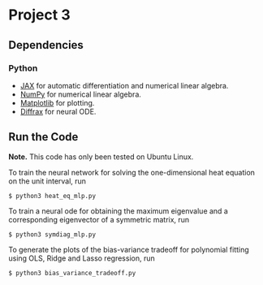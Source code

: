 # Project 3

## Dependencies

### Python

- [JAX](https://jax.readthedocs.io/en/latest/index.html) for automatic differentiation and numerical linear algebra.
- [NumPy](https://pypi.org/project/numpy/) for numerical linear algebra.
- [Matplotlib](https://pypi.org/project/matplotlib/) for plotting.
- [Diffrax](https://docs.kidger.site/diffrax/) for neural ODE.

## Run the Code

**Note.** This code has only been tested on Ubuntu Linux. 

To train the neural network for solving the one-dimensional heat equation on the unit interval, run

```
$ python3 heat_eq_mlp.py
```

To train a neural ode for obtaining the maximum eigenvalue and a corresponding eigenvector of a symmetric matrix, run

```
$ python3 symdiag_mlp.py
```

To generate the plots of the bias-variance tradeoff for polynomial fitting using OLS, Ridge and Lasso regression, run

```
$ python3 bias_variance_tradeoff.py
```